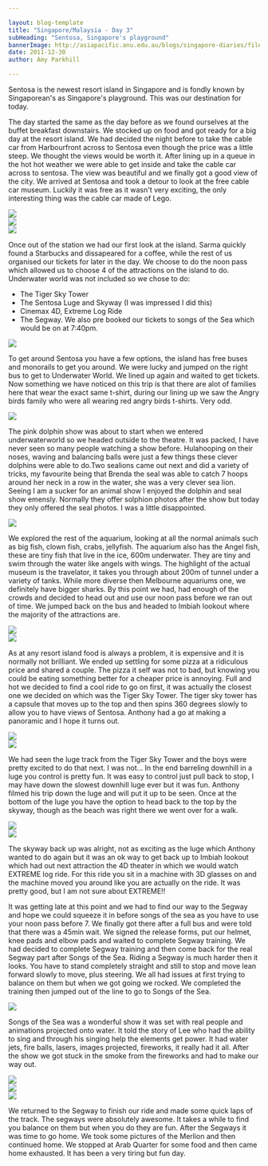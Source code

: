 ```yaml
---

layout: blog-template
title: "Singapore/Malaysia - Day 3"
subHeading: "Sentosa, Singapore's playground"
bannerImage: http://asiapacific.anu.edu.au/blogs/singapore-diaries/files/2011/04/singapore-banner-2.jpg
date: 2011-12-30
author: Amy Parkhill

---
```


Sentosa is the newest resort island in Singapore and is fondly known by Singaporean's as Singapore's playground. This was our destination for today.

The day started the same as the day before as we found ourselves at the buffet breakfast downstairs. We stocked up on food and got ready for a big day at the resort island. We had decided the night before to take the cable car from Harbourfront across to Sentosa even though the price was a little steep. We thought the views would be worth it. After lining up in a queue in the hot hot weather we were able to get inside and take the cable car across to sentosa. The view was beautiful and we finally got a good view of the city. We arrived at Sentosa and took a detour to look at the free cable car museum. Luckily it was free as it wasn't very exciting, the only interesting thing was the cable car made of Lego.

<div class="center-image"><img src="https://lh3.googleusercontent.com/GncABpx0iOlrytibs1eM0OcDNkk7mlrM5IdlZA-1snYOYVdVA-Ngq-Sic5COEH16A_comZSICaOeERMKRJKLC6WIIAdkXe2qqI_GQ8LNTjyRWO2oju0XfdXdmjNsac1v8t5QuLRZwg" /></div>
<div class="center-image"><img src="https://lh3.googleusercontent.com/b0918_u-yxCtL_Wq8Y1OMLLE-P5qCvuStQJml0IremLjNowd3yg4lYc6uOItCX3dXMluuXx0nRvP0iS6ZLoaBiOyQgQsW4MGSIfAS3s1ouZIXldxV77LLVtzt21UzlPw4RYwQExvsw" /></div>
<div class="center-image"><img src="https://lh3.googleusercontent.com/zd9H1FlLRRzbDwAR_QI4jlAlgXKtckSamdNuvvFviuhLalF5p3hi2EhzgWALTHUrdBfAHGK2hj-E4PjZ2an4fFoHUlLv7zhEVycQ1FgBqHn7nWBwI2bZ_Dw8z4q5bfpCCHnvB9rpUA" /></div>

Once out of the station we had our first look at the island. Sarma quickly found a Starbucks and dissapeared for a coffee, while the rest of us organised our tickets for later in the day. We choose to do the noon pass which allowed us to choose 4 of the attractions on the island to do. Underwater world was not included so we chose to do:  
- The Tiger Sky Tower
- The Sentosa Luge and Skyway (I was impressed I did this) 
- Cinemax 4D, Extreme Log Ride
- The Segway.
We also pre booked our tickets to songs of the Sea which would be on at 7:40pm.

<div class="center-image"><img src="https://lh3.googleusercontent.com/arv3udmplGpTmZY-jUgwYWad-_1qy3frDEUIUsnb7a3MGbtriYmXizyg46A2fGdg7fcyyV7m1-Uhk-anPS5c6yrJaalukSTS4qm0OlLeK4ecGAsGF52JlanSXCWKSHGNbOPHC8EaZA" /></div>

To get around Sentosa you have a few options, the island has free buses and monorails to get you around. We were lucky and jumped on the right bus to get to Underwater World. We lined up again and waited to get tickets. Now something we have noticed on this trip is that there are alot of families here that wear the exact same t-shirt, during our lining up we saw the Angry birds family who were all wearing red angry birds t-shirts. Very odd. 

<div class="center-image"><img src="https://lh3.googleusercontent.com/o1mCsGNWlrJktWYX1Pg5K-sKTCKlDPSFgn8LhH6HxP7XgblXN2EWlkVUAiTwdB8duG95UCfnCj4f7CzbMtrHgWfhTMuLE4hOIffYLTPBpgEv4kxNBqCf8BgqnH5MEZxsnM_wwmFyaA" /></div>

The pink dolphin show was about to start when we entered underwaterworld so we headed outside to the theatre. It was packed, I have never seen so  many people watching a show before. Hulahooping on their noses, waving and balancing balls were just a few things these clever dolphins were able to do.Two sealions came out next and did a variety of tricks, my favourite being that Brenda the seal was able to catch 7 hoops around her neck in a row in the water, she was a very clever sea lion. Seeing I am a sucker for an animal show I enjoyed the dolphin and seal show emensly. Normally they offer solphion photos after the show but today they only offered the seal photos. I was a little disappointed.

<div class="center-image"><img src="https://lh3.googleusercontent.com/yRdV-lVKAI4fmGx_VWNc5gIcsY17-UF1x0rQcDCZ3KaezL4c4AZd6N7Go4OoqwLOdvNRyukOiBLWKAdDQIAJ2UOoxr4DvZ8XHycxOq6jUeMcwwqoSBX7EM1o2H23QT68Muwbpi5RlQ" /></div>

We explored the rest of the aquarium, looking at all the normal animals such as big fish, clown fish, crabs, jellyfish. The aquarium also has the Angel fish, these are tiny fish that live in the ice, 600m underwater. They are tiny and swim through the water like angels with wings. The highlight of the actual museum is the travelator, it takes you through about 200m of tunnel under a variety of tanks. While more diverse then Melbourne aquariums one, we definitely have bigger sharks. By this point we had, had enough of the crowds and decided to head out and use our noon pass before we ran out of time. We jumped back on the bus and headed to Imbiah lookout where the majority of the attractions are. 

<div class="center-image"><img src="https://lh3.googleusercontent.com/A_aok2wuzYeTyozzi4AYDdbl8Kw0TVxU3UpbH5ChEoaQGRPyxS2agR_TdZeFP_I0MK90kkXkJssThUYrmDI0lkwBDVtVyOTTQow25jqvpzUjzq4HooHU2tb5M9Gz1AutLe7HeS0NfA" /></div>
<div class="center-image"><img src="https://lh3.googleusercontent.com/OGBUhwSWVmxRbNyKrc-GPzEW5rz3KgTOLDcDAGG-X_iztNWW00ZAnbG9NJmu0E18z730Va9U878oew6f_jPn6CtgsLmpu0Yotewh0Ho6adbRiKDGS0GGQqVtaeqRtlbX9qxeOVeDaw" /></div>

As at any resort island food is always a problem, it is expensive and it is normally not brilliant. We ended up settling for some pizza at a ridiculous price and shared a couple. The pizza it self was not to bad, but knowing you could be eating something better for a cheaper price is annoying. Full and hot we decided to find a cool ride to go on first, it was actually the closest one we decided on which was the Tiger Sky Tower. The tiger sky tower has a capsule that moves up to the top and then spins 360 degrees slowly to allow you to have views of Sentosa. Anthony had a go at making a panoramic and I hope it turns out. 

<div class="center-image"><img src="https://lh3.googleusercontent.com/DQ2eoVCpqXd15YF5GJtyE-754hqjkSatOETCuMFV9Ka9seOAusJIKaMJJf4MqN6HwjkTMPgw9KkHKWmrG2DCUiMUe6JE_zdqsdJi5ee6rvGRZzu7EbfHbpgDBLSJHq9zL5F8l8yM5Q" /></div>
<div class="center-image"><img src="https://lh3.googleusercontent.com/pDoodNFY2vyFY5UNbAypNbUze4rUUktODw8AEq7bsvOYXQNIBf-cdwZpb-Eu373PmRlK35W34uqO4sGsquVBAua0LqTUljGxzfpktQiD0973hGy61vBL7ApQJflmfxvrHLg4uzG5aA" /></div>

We had seen the luge track from the Tiger Sky Tower and the boys were pretty excited to do that next. I was not... In the end barreling downhill in a luge you control is pretty fun. It was easy to control just pull back to stop, I may have down the slowest downhill luge ever but it was fun. Anthony filmed his trip down the luge and will put it up to be seen. Once at the bottom of the luge you have the option to head back to the top by the skyway, though as the beach was right there we went over for a walk.

<div class="center-image"><img src="https://lh3.googleusercontent.com/foAvJWJvuyO5hWq5Iv3wylvNtkq6T5Uf4m3oG_sFMeGI_8KQ0TFg20bfcpclJIgwK6BiehZ-YK6qEcBcZLXtEm5Tv2OWbXbJTvihbjteI-GYKj6NNaOCr7jNJQD6-VbA4sx8NUvU5g" /></div>
<div class="center-image"><img src="https://lh3.googleusercontent.com/8dmozGpt8wuhq8HMtejsIzEUKRKniN-HOljibhbjA77RcF2dFY3D9u-3TmRuFR5UG7Qh0HQaRYrgfuXS2sFYiFiKJ6rXpNTKT4CLOxAKnZB41Burr97r9LJCa3ZcRw5yVKkhG9VJag" /></div>

The skyway back up was alright, not as exciting as the luge which Anthony wanted to do again but it was an ok way to get back up to Imbiah lookout which had out next attraction the 4D theater in which we would watch EXTREME log ride. For this ride you sit in a machine with 3D glasses on and the machine moved you around like you are actually on the ride. It was pretty good, but I am not sure about EXTREME!!

It was getting late at this point and we had to find our way to the Segway and hope we could squeeze it in before songs of the sea as you have to use your noon pass before 7. We finally got there after a full bus and were told that there was a 45min wait. We signed the release forms, put our helmet, knee pads and elbow pads and waited to complete Segway training. We had decided to complete Segway training and then come back for the real Segway part after Songs of the Sea. Riding a Segway is much harder then it looks. You have to stand completely straight and still to stop and move lean forward slowly to move, plus steering. We all had issues at first trying to balance on them but when we got going we rocked. We completed the training then jumped out of the line to go to Songs of the Sea.

<div class="center-image"><img src="https://lh3.googleusercontent.com/5tshU5zSoVgq25VNoQvMLkr43ykhyOt652b0LsrmaISr654ojpdaY2f-gWZ3GNOEZHuL4xGSDEzN_VnNCwuAvIdlJhLDMkJ45_OSHgcRDk6SG2RlrF2UFcKDAl1SKk3O5tLbOMJ6Qg" /></div>

Songs of the Sea was a wonderful show it was set with real people and animations projected onto water. It told the story of Lee who had the ability to sing and through his singing help the elements get power. It had water jets, fire balls, lasers, images projected, fireworks, it really had it all. After the show we got stuck in the smoke from the fireworks and had to make our way out. 

<div class="center-image"><img src="https://lh3.googleusercontent.com/MAuXrAcxmNkWadL3CBZAOBEXjih6H18RM23EAEKlAmj6UfwH4pVsCDdjGbLEZr0O0A31qDazdHlF54DMq1rRLYLwLd0STR6xZjAu6ObvBXu09jN6z1wstJhtSQNoslkjDgTBXDRG_w" /></div>
<div class="center-image"><img src="https://lh3.googleusercontent.com/K-Op6_0TMDT5wMG99Z6B_rG46x7OlArBVRRXqlSMw8dnWWT4KUM0yBhLySSoaXWKrDcZ3EzjaJdWZmzXFixsVXqBv4dK1OWLjFyHwNi9nOKhTqw7VnAR7E9Aj4pf9y57VRDh2Vn4eg" /></div>
<div class="center-image"><img src="https://lh3.googleusercontent.com/JApBqmu6nqgQEYmTYMs-5YycZtEaj-KBa_UH9dViz6K5HKVpnhbpSlliUsoLJ2P0cMYdzrP2AlKFBkqkaH816Rg1hreOJ5MTzRIyEqju4ksuqqHJZKhYI2TXSGEdD0lHstKw6xwLkw" /></div>

We returned to the Segway to finish our ride and made some quick laps of the track. The segways were absolutely awesome. It takes a while to find you balance on them but when you do they are fun. After the Segways it was time to go home. We took some pictures of the Merlion and then continued home. We stopped at Arab Quarter for some food and then came home exhausted. It has been a very tiring but fun day.   


